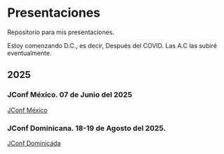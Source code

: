 # Presentaciones
Repositorio para mis presentaciones.

Estoy comenzando D.C., es decir, Después del COVID.
Las A.C las subiré eventualmente.

## 2025

### JConf México. 07 de Junio del 2025
[JConf México](2025/Jconf/)

### JConf Dominicana. 18-19 de Agosto del 2025.
[JConf Dominicada](2025/JconfDominicana/)



